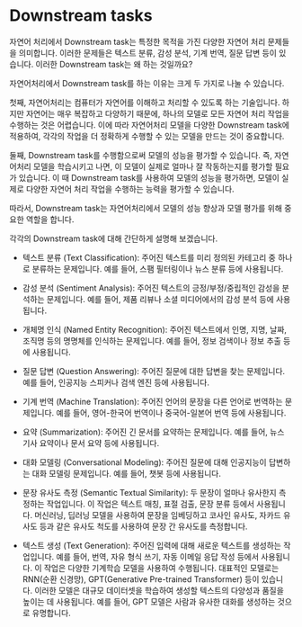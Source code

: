 # Downstream tasks

자연어 처리에서 Downstream task는 특정한 목적을 가진 다양한 자연어 처리 문제들을 의미합니다. 이러한 문제들은 텍스트 분류, 감성 분석, 기계 번역, 질문 답변 등이 있습니다. 이러한 Downstream task는 왜 하는 것일까요?

자연어처리에서 Downstream task를 하는 이유는 크게 두 가지로 나눌 수 있습니다.

첫째, 자연어처리는 컴퓨터가 자연어를 이해하고 처리할 수 있도록 하는 기술입니다. 하지만 자연어는 매우 복잡하고 다양하기 때문에, 하나의 모델로 모든 자연어 처리 작업을 수행하는 것은 어렵습니다. 이에 따라 자연어처리 모델을 다양한 Downstream task에 적용하여, 각각의 작업을 더 정확하게 수행할 수 있는 모델을 만드는 것이 중요합니다.

둘째, Downstream task를 수행함으로써 모델의 성능을 평가할 수 있습니다. 즉, 자연어처리 모델을 학습시키고 나면, 이 모델이 실제로 얼마나 잘 작동하는지를 평가할 필요가 있습니다. 이 때 Downstream task를 사용하여 모델의 성능을 평가하면, 모델이 실제로 다양한 자연어 처리 작업을 수행하는 능력을 평가할 수 있습니다.

따라서, Downstream task는 자연어처리에서 모델의 성능 향상과 모델 평가를 위해 중요한 역할을 합니다.

각각의 Downstream task에 대해 간단하게 설명해 보겠습니다.

- 텍스트 분류 (Text Classification): 주어진 텍스트를 미리 정의된 카테고리 중 하나로 분류하는 문제입니다. 예를 들어, 스팸 필터링이나 뉴스 분류 등에 사용됩니다.

- 감성 분석 (Sentiment Analysis): 주어진 텍스트의 긍정/부정/중립적인 감성을 분석하는 문제입니다. 예를 들어, 제품 리뷰나 소셜 미디어에서의 감성 분석 등에 사용됩니다.

- 개체명 인식 (Named Entity Recognition): 주어진 텍스트에서 인명, 지명, 날짜, 조직명 등의 명명체를 인식하는 문제입니다. 예를 들어, 정보 검색이나 정보 추출 등에 사용됩니다.

- 질문 답변 (Question Answering): 주어진 질문에 대한 답변을 찾는 문제입니다. 예를 들어, 인공지능 스피커나 검색 엔진 등에 사용됩니다.

- 기계 번역 (Machine Translation): 주어진 언어의 문장을 다른 언어로 번역하는 문제입니다. 예를 들어, 영어-한국어 번역이나 중국어-일본어 번역 등에 사용됩니다.

- 요약 (Summarization): 주어진 긴 문서를 요약하는 문제입니다. 예를 들어, 뉴스 기사 요약이나 문서 요약 등에 사용됩니다.

- 대화 모델링 (Conversational Modeling): 주어진 질문에 대해 인공지능이 답변하는 대화 모델링 문제입니다. 예를 들어, 챗봇 등에 사용됩니다.

- 문장 유사도 측정 (Semantic Textual Similarity): 두 문장이 얼마나 유사한지 측정하는 작업입니다. 이 작업은 텍스트 매칭, 표절 검출, 문장 분류 등에서 사용됩니다. 머신러닝, 딥러닝 모델을 사용하여 문장을 임베딩하고 코사인 유사도, 자카드 유사도 등과 같은 유사도 척도를 사용하여 문장 간 유사도를 측정합니다.

- 텍스트 생성 (Text Generation): 주어진 입력에 대해 새로운 텍스트를 생성하는 작업입니다. 예를 들어, 번역, 자유 형식 쓰기, 자동 이메일 응답 작성 등에서 사용됩니다. 이 작업은 다양한 기계학습 모델을 사용하여 수행됩니다. 대표적인 모델로는 RNN(순환 신경망), GPT(Generative Pre-trained Transformer) 등이 있습니다. 이러한 모델은 대규모 데이터셋을 학습하여 생성할 텍스트의 다양성과 품질을 높이는 데 사용됩니다. 예를 들어, GPT 모델은 사람과 유사한 대화를 생성하는 것으로 유명합니다.
